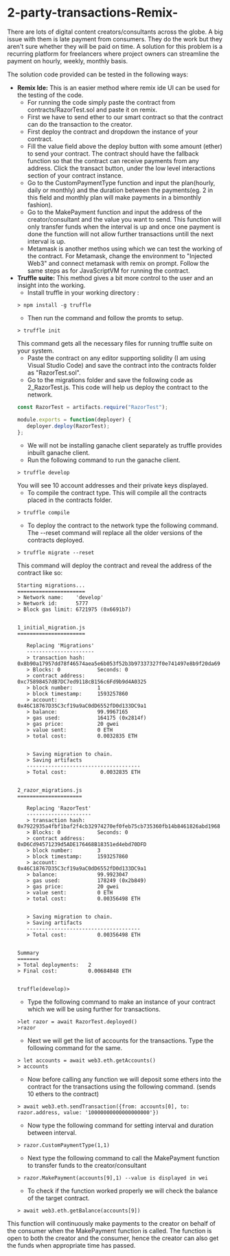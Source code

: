 # 2-party-transactions-Remix-
There are lots of digital content creators/consultants across the globe. A big issue with them is late payment from consumers. They do the work but they aren't sure whether they will be paid on time. A solution for this problem is a recurring platform for freelancers where project owners can streamline the payment on hourly, weekly, monthly basis.

The solution code provided can be tested in the following ways:
- **Remix Ide:** This is an easier method where remix ide UI can be used for the testing of the code.
  - For running the code simply paste the contract from contracts/RazorTest.sol and paste it on remix.
  - First we have to send ether to our smart contract so that the contract can do the transaction to the creator.
  - First deploy the contract and dropdown the instance of your contract.
  - Fill the value field above the deploy button with some amount (ether) to send your contract. The contract should have the fallback function so that the contract can receive payments from any address. Click the transact button, under the low level interactions section of your contract instance.
  - Go to the CustomPaymentType function and input the plan(hourly, daily or monthly) and the duration between the payments(eg. 2 in this field and monthly plan will make payments in a bimonthly fashion). 
  - Go to the MakePayment function and input the address of the creator/consultant and the value you want to send. This function will only transfer funds when the interval is up and once one payment is done the function will not allow further transactions untill the next interval is up.
  - Metamask is another methos using which we can test the working of the contract. For Metamask, change the environment to "Injected Web3" and connect metamask with remix on prompt. Follow the same steps as for JavaScriptVM for running the contract.
- **Truffle suite:** This method gives a bit more control to the user and an insight into the working.
  - Install truffle in your working directory : 
  ```shell
  > npm install -g truffle
  ```
  - Then run the command and follow the promts to setup.
  ```shell
  > truffle init
  ``` 
  This command gets all the necessary files for running truffle suite on your system.
  - Paste the contract on any editor supporting solidity (I am using Visual Studio Code) and save the contract into the contracts folder as "RazorTest.sol".
  - Go to the migrations folder and save the following code as 2_RazorTest.js. This code will help us deploy the contract to the network. 
  ```javascript
  const RazorTest = artifacts.require("RazorTest");

  module.exports = function(deployer) {
     deployer.deploy(RazorTest);
  };
  ```
  - We will not be installing ganache client separately as truffle provides inbuilt ganache client.
  - Run the following command to run the ganache client.
  ```shell
  > truffle develop
  ```
  You will see 10 account addresses and their private keys displayed.
  - To compile the contract type. This will compile all the contracts placed in the contracts folder.
  ```shell
  > truffle compile
  ```
  - To deploy the contract to the network type the following command. The --reset command will replace all the older versions of the contracts deployed.
  ```shell
  > truffle migrate --reset
  ```
  This command will deploy the contract and reveal the address of the contract like so:
  ```shell
  Starting migrations...
  ======================
  > Network name:    'develop'
  > Network id:      5777
  > Block gas limit: 6721975 (0x6691b7)


  1_initial_migration.js
  ======================

     Replacing 'Migrations'
     ----------------------
     > transaction hash:    0x8b90a17957dd78f46574aea5e6b053f52b3b97337327f0e741497e8b9f20da69
     > Blocks: 0            Seconds: 0
     > contract address:    0xc75898457dB7DC7ed9118cB156c6Fd9b9d4A0325
     > block number:        1
     > block timestamp:     1593257860
     > account:             0x46C18767D35C3cf19a9aC0dD6552fD0d133DC9a1
     > balance:             99.9967165
     > gas used:            164175 (0x2814f)
     > gas price:           20 gwei
     > value sent:          0 ETH
     > total cost:          0.0032835 ETH


     > Saving migration to chain.
     > Saving artifacts
     -------------------------------------
     > Total cost:           0.0032835 ETH


  2_razor_migrations.js
  =====================

     Replacing 'RazorTest'
     ---------------------
     > transaction hash:    0x7922935a4fbf1baf2f4cb32974270ef0feb75cb735360fb14b8461826abd1968
     > Blocks: 0            Seconds: 0
     > contract address:    0xD6Cd94571239d5ADE176468B18351ed4ebd70DFD
     > block number:        3
     > block timestamp:     1593257860
     > account:             0x46C18767D35C3cf19a9aC0dD6552fD0d133DC9a1
     > balance:             99.9923047
     > gas used:            178249 (0x2b849)
     > gas price:           20 gwei
     > value sent:          0 ETH
     > total cost:          0.00356498 ETH


     > Saving migration to chain.
     > Saving artifacts
     -------------------------------------
     > Total cost:          0.00356498 ETH


  Summary
  =======
  > Total deployments:   2
  > Final cost:          0.00684848 ETH


  truffle(develop)>
  ```
  - Type the following command to make an instance of your contract which we will be using further for transactions.
  ```shell
  >let razor = await RazorTest.deployed()
  >razor
  ```
  - Next we will get the list of accounts for the transactions. Type the following command for the same.
  ```shell
  > let accounts = await web3.eth.getAccounts()
  > accounts
  ```
  - Now before calling any function we will deposit some ethers into the contract for the transactions using the following command. (sends 10 ethers to the contract)
  ```shell
  > await web3.eth.sendTransaction({from: accounts[0], to: razor.address, value: '10000000000000000000'})
  ```
  - Now type the following command for setting interval and duration between interval.
  ```shell
  > razor.CustomPaymentType(1,1)
  ```
  - Next type the following command to call the MakePayment function to transfer funds to the creator/consultant
  ```shell
  > razor.MakePayment(accounts[9],1) --value is displayed in wei
  ```
  - To check if the function worked properly we will check the balance of the target contract.
  ```shell
  > await web3.eth.getBalance(accounts[9])
  ```
This function will continuously make payments to the creator on behalf of the consumer when the MakePayment function is called. The function is open to both the creator and the consumer, hence the creator can also get the funds when appropriate time has passed.

